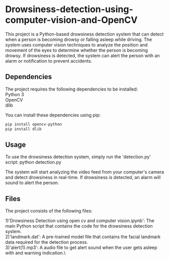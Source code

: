 # Drowsiness-detection-using-computer-vision-and-OpenCV

This project is a Python-based drowsiness detection system that can detect when a person is becoming drowsy or falling asleep while driving. The system uses computer vision techniques to analyze the position and movement of the eyes to determine whether the person is becoming drowsy. If drowsiness is detected, the system can alert the person with an alarm or notification to prevent accidents.

## Dependencies

The project requires the following dependencies to be installed:\
Python 3\
OpenCV\
dlib

You can install these dependencies using pip:
```bash
pip install opencv-python
pip install dlib

```
## Usage

To use the drowsiness detection system, simply run the 'detection.py' script:
python detection.py

The system will start analyzing the video feed from your computer's camera and detect drowsiness in real-time. If drowsiness is detected, an alarm will sound to alert the person.

## Files

The project consists of the following files:

1)'Drowsiness Detection using open cv and computer vision.ipynb': The main Python script that contains the code for the drowsiness detection system.\
2)'landmark.dat': A pre-trained model file that contains the facial landmark data required for the detection process.\
3)'alert(1).mp3': A audio file to get alert sound when the user gets asleep with and warning indication.\

